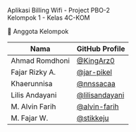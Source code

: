 Aplikasi Billing Wifi - Project PBO-2  
Kelompok 1 - Kelas 4C-KOM  

👥 Anggota Kelompok

| Nama               | GitHub Profile                                     |
|--------------------|----------------------------------------------------|
| Ahmad Romdhoni     | [@KingArz0](https://github.com/KingArz0)           |
| Fajar Rizky A.     | [@jar-pikel](https://github.com/jar-pikel)         |
| Khaerunnisa        | [@nnssacaa](https://github.com/nnssacaa)           |
| Lilis Andayani     | [@lilisandayani](https://github.com/lilisandayani) |
| M. Alvin Farih     | [@alvin-farih](https://github.com/alvin-farih)     |
| M. Fajar W.        | [@stikkeju](https://github.com/stikkeju)           |

